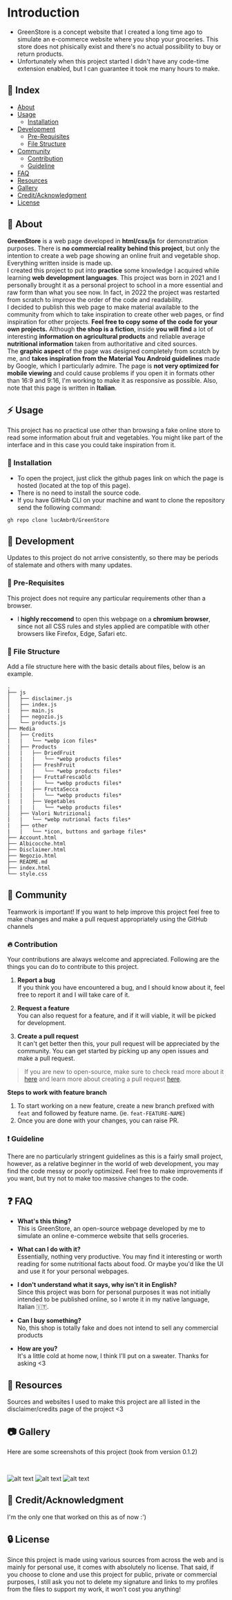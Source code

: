 # Introduction
- GreenStore is a concept website that I created a long time ago to simulate an e-commerce website where you shop your groceries. This store does not phisically exist and there's no actual possibility to buy or return products.
- Unfortunately when this project started I didn't have any code-time extension enabled, but I can guarantee it took me many hours to make.

## :ledger: Index

- [About](#beginner-about)
- [Usage](#zap-usage)
  - [Installation](#electric_plug-installation)
- [Development](#wrench-development)
  - [Pre-Requisites](#notebook-pre-requisites)
  - [File Structure](#file_folder-file-structure)
- [Community](#cherry_blossom-community)
  - [Contribution](#fire-contribution)
  - [Guideline](#exclamation-guideline)  
- [FAQ](#question-faq)
- [Resources](#page_facing_up-resources)
- [Gallery](#camera-gallery)
- [Credit/Acknowledgment](#star2-creditacknowledgment)
- [License](#lock-license)

##  :beginner: About
**GreenStore** is a web page developed in **html/css/js** for demonstration purposes. There is **no commercial reality behind this project**, but only the intention to create a web page showing an online fruit and vegetable shop. Everything written inside is made up.
<br>
I created this project to put into **practice** some knowledge I acquired while learning **web development languages**.
This project was born in 2021 and I personally brought it as a personal project to school in a more essential and raw form than what you see now. In fact, in 2022 the project was restarted from scratch to improve the order of the code and readability.
<br>
I decided to publish this web page to make material available to the community from which to take inspiration to create other web pages, or find inspiration for other projects. **Feel free to copy some of the code for your own projects.**
Although **the shop is a fiction**, inside **you will find** a lot of interesting **information on agricultural products** and reliable average **nutritional information** taken from authoritative and cited sources.
<br>
The **graphic aspect** of the page was designed completely from scratch by me, and **takes inspiration from the Material You Android guidelines** made by Google, which I particularly admire.
The page is **not very optimized for mobile viewing** and could cause problems if you open it in formats other than 16:9 and 9:16, I'm working to make it as responsive as possible.
Also, note that this page is written in **Italian**.

## :zap: Usage
This project has no practical use other than browsing a fake online store to read some information about fruit and vegetables.
You might like part of the interface and in this case you could take inspiration from it.

###  :electric_plug: Installation
- To open the project, just click the github pages link on which the page is hosted (located at the top of this page).
- There is no need to install the source code.
- If you have GitHub CLI on your machine and want to clone the repository send the following command:

```
gh repo clone lucAmbr0/GreenStore
```

##  :wrench: Development
Updates to this project do not arrive consistently, so there may be periods of stalemate and others with many updates.

### :notebook: Pre-Requisites
This project does not require any particular requirements other than a browser.
- I **highly reccomend** to open this webpage on a **chromium browser**, since not all CSS rules and styles applied are compatible with other browsers like Firefox, Edge, Safari etc.

###  :file_folder: File Structure
Add a file structure here with the basic details about files, below is an example.

```
.
├── js
│   ├── disclaimer.js
│   ├── index.js
|   ├── main.js
|   ├── negozio.js
│   └── products.js
├── Media
│   ├── Credits
|   |   └── *webp icon files*
|   ├── Products
│   |   ├── DriedFruit
|   |   |   └── *webp products files*
│   |   ├── FreshFruit
|   |   |   └── *webp products files*
│   |   ├── FruttaFrescaOld
|   |   |   └── *webp products files*
│   |   ├── FruttaSecca
|   |   |   └── *webp products files*
|   |   ├── Vegetables
|   |   |   └── *webp products files*
│   ├── Valori Nutrizionali
|   |   └── *webp nutrional facts files*
|   ├── other
|   |   └── *icon, buttons and garbage files*
├── Account.html
├── Albicocche.html
├── Disclaimer.html
├── Negozio.html
├── README.md
├── index.html
└── style.css
```

## :cherry_blossom: Community

Teamwork is important! If you want to help improve this project feel free to make changes and make a pull request appropriately using the GitHub channels

 ###  :fire: Contribution

 Your contributions are always welcome and appreciated. Following are the things you can do to contribute to this project.

 1. **Report a bug** <br>
 If you think you have encountered a bug, and I should know about it, feel free to report it and I will take care of it.

 2. **Request a feature** <br>
 You can also request for a feature, and if it will viable, it will be picked for development.  

 3. **Create a pull request** <br>
 It can't get better then this, your pull request will be appreciated by the community. You can get started by picking up any open issues and make a pull request.

 > If you are new to open-source, make sure to check read more about it [here](https://www.digitalocean.com/community/tutorial_series/an-introduction-to-open-source) and learn more about creating a pull request [here](https://www.digitalocean.com/community/tutorials/how-to-create-a-pull-request-on-github).


**Steps to work with feature branch**

1. To start working on a new feature, create a new branch prefixed with `feat` and followed by feature name. (ie. `feat-FEATURE-NAME`)
2. Once you are done with your changes, you can raise PR.

### :exclamation: Guideline
There are no particularly stringent guidelines as this is a fairly small project, however, as a relative beginner in the world of web development, you may find the code messy or poorly optimized. Feel free to make improvements if you want, but try not to make too massive changes to the code.

## :question: FAQ
- **What's this thing?** <br>
This is GreenStore, an open-source webpage developed by me to simulate an online e-commerce website that sells groceries.

- **What can I do with it?** <br>
Essentially, nothing very productive. You may find it interesting or worth reading for some nutritional facts about food. Or maybe you'd like the UI and use it for your personal webpages.

- **I don't understand what it says, why isn't it in English?** <br>
Since this project was born for personal purposes it was not initially intended to be published online, so I wrote it in my native language, Italian 🇮🇹.

- **Can I buy something?** <br>
No, this shop is totally fake and does not intend to sell any commercial products

- **How are you?** <br>
It's a little cold at home now, I think I'll put on a sweater. Thanks for asking <3

##  :page_facing_up: Resources
Sources and websites I used to make this project are all listed in the disclaimer/credits page of the project <3

##  :camera: Gallery
Here are some screenshots of this project (took from version 0.1.2)

<br>

![alt text](https://github.com/lucAmbr0/GreenStore/blob/lucAmbr0/master/GreenStoreSCREEN1.png?raw=true)
![alt text](https://github.com/lucAmbr0/GreenStore/blob/lucAmbr0/master/GreenStoreSCREEN2.png?raw=true)
![alt text](https://github.com/lucAmbr0/GreenStore/blob/lucAmbr0/master/GreenStoreSCREEN3.png?raw=true)


## :star2: Credit/Acknowledgment
I'm the only one that worked on this as of now :')

##  :lock: License
Since this project is made using various sources from across the web and is mainly for personal use, it comes with absolutely no license.
That said, if you choose to clone and use this project for public, private or commercial purposes, I still ask you not to delete my signature and links to my profiles from the files to support my work, it won't cost you anything!

